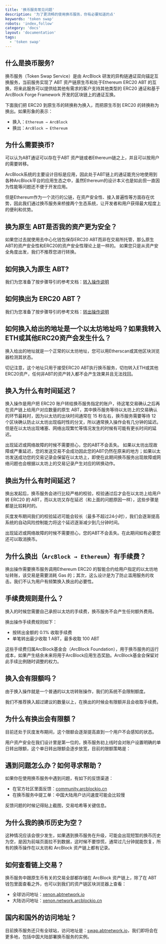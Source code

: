 ```yaml
---
title: '换币服务常见问题'
description: '为了更流畅的使用换币服务，你有必要知道的点'
keywords: 'token swap'
robots: 'index,follow'
category: 'docs'
layout: 'documentation'
tags:
  - 'token swap'
---
```


## 什么是换币服务?

换币服务（Token Swap Service）是由 ArcBlock 研发的异构链通证双向锚定互换服务，当前服务实现了 ABT 资产链原生币和处于Ethereum ERC20 ABT 的互换，将来此服务可以提供给其他有需求的客户支持其他类型的 ERC20 通证和基于 ArcBlock Forge Framework 开发的区块链上的通证互换。

下面我们把 ERC20 到原生币的转换称为换入，而把原生币到 ERC20 的转换称为换出。如果形象的表示：

- 换入：`Ethereum → ArcBlock`
- 换出：`ArcBlock → Ethereum`


## 为什么需要换币?

可以认为ABT通证可以存在于ABT 资产链或者Ethereum链之上，并且可以按用户的需要转移。 

ArcBlock系统的主要设计目标是应用，因此处于ABT链上的通证能充分地使用到各种ArcBlock平台的应用生态之中，虽然Ethereum的设计本义也是如此但一直因为性能等问题还不便于开发应用。 

但是Ethereum作为一个流行的公链，在资产安全性、接入普遍性等方面存在优势，因此我们通过换币服务来桥接两个生态系统，让开发者和用户获得最大程度上的便利和优势。

## 换为原生 ABT是否我的资产更为安全？

如果您过去就使用去中心化钱包保存ERC20 ABT而非在交易所托管，那么原生ABT的资产安全性和ERC20的资产安全性理论上是一样的。 如果您只是从资产安全角度出发，我们不推荐您进行转换。

## 如何换入为原生 ABT?

我们为您准备了按步骤导引的参考文档：[转入操作说明](./deposit)

## 如何换出为 ERC20 ABT？

我们为您准备了按步骤导引的参考文档：[转出操作说明](./withdraw)

## 如何换入给出的地址是一个以太坊地址吗？如果我转入ETH或其他ERC20资产会发生什么？

换入给出的地址就是一个正常的以太坊地址，您可以用Etherscan或其他区块浏览器检测其状态。

切记注意，这个地址只用于接受ERC20 ABT执行换币服务，切勿转入ETH或其他ERC20资产，任何非ABT的资产转入都不会产生效果并且无法找回。

## 换入为什么有时间延迟？

换入操作是用户把 ERC20 账户转给换币服务指定的账户，待这笔交易确认之后再在资产链上给用户对应数量的原生 ABT，其中换币服务等待以太坊上的交易确认的环节最耗时，因为以太坊的出块时间通常在 15 秒左右，换币服务需要等待 12 个区块确认防止以太坊出现临时性的分叉，所以通常换入操作会有几分钟的延迟。但是在以太坊出现堵塞、网络出现繁忙等情况发生的时候有可能有更长时间的延迟。

出现延迟或网络故障的时候不需要担心，您的ABT不会丢失。 如果以太坊出现故障或严重延迟，您的发送交易不会成功因此您的ABT仍然在原来的地方；如果以太坊发送成功您的交易记录会保留在以太坊上，即使在此期间换币服务出现故障或网络问题也会根据以太坊上的交易记录产生对应的转换动作。

## 换出为什么有时间延迟？

换出发起后，换币服务会进行比较严格的校验，校验通过后才会在以太坊上给用户转 ERC20 的 ABT，而以太坊又存在延迟（和上面的问题原因一样），这些步骤是都是比较耗时的。

灰度发布期间我们的校验延迟可能会较长（最多不超过24小时），我们会逐渐提高系统的自动风险控制能力将这个延迟逐渐减少到几分钟时间。

出现延迟或网络故障的时候不需要担心，您的ABT不会丢失。在此期间如有必要您还可以取消换币。

## 为什么换出（`ArcBlock → Ethereum`）有手续费？

换出操作需要换币服务调用Ethereum ERC20 的智能合约给用户指定的以太坊地址转账，该交易是需要消耗 Gas 的；其次，这么设计是为了防止滥用服务的攻击。我们不认为用户有频繁换入换出的必要性。

## 手续费规则是什么？

换入的时候您需要自己承担以太坊的手续费，换币服务不会产生任何额外费用。

换出操作手续费规则如下：

- 按转出金额的 0.1% 收取手续费
- 单笔转出最少收取 1 ABT，最多收取 100 ABT

这些手续费归属ArcBlock基金会（ArcBlock Foundation），用于换币服务的运行成本，如果产生结余未来将用于ArcBlock应用生态奖励。ArcBlock基金会保留对此手续比例随时调整的权力。

## 换入会有限额吗？

由于换入操作就是一个普通的以太坊转账操作，我们的系统不会限制额度。

我们不推荐换入超过建议的数量以上，在换出的时候会有限额并且会收取手续费。

## 为什么有换出会有限额？

目前还处于灰度发布期间，这个限额会逐渐提高直到一个用户不会感知的状态。 

用户资产安全在我们设计里是第一位的，换币服务初上线时会对账户设置明确的单日转出限额，这个单日转出限额会逐步放宽，目前的限额策略是：

## 遇到问题怎么办？如何寻求帮助？

如果你在使用换币服务中遇到问题，有如下的反馈渠道：

- 在官方社区里面反馈：[community.arcblockio.cn](https://community.arcblockio.cn)
- 在换币服务中提工单：中国大陆用户访问速度可能会比较慢

反馈问题的时候记得贴上截图，交易哈希等关键信息。

## 为什么我的换币历史为空？

这种情况应该会很少发生，如果遇到换币服务在升级，可能会出现短暂的换币历史为空，是因为前端页面拉不到数据，这时候不要惊慌，通常过几分钟就能恢复，所有的换币操作在以太坊和 ArcBlock 资产链上都有记录。

## 如何查看链上交易？

换币服务中跟原生币有关的交易全部都存储在 ArcBlock 资产链上，除了在 ABT 钱包里面查看之外，也可以到我们的资产链区块浏览器上查看：

- 全球访问地址：[xenon.abtnetwork.io](https://xenon.abtnetwork.io/node/explorer/txs)
- 大陆访问地址：[xenon.network.arcblockio.cn](https://xenon.network.arcblockio.cn/node/explorer/txs)

## 国内和国外的访问地址？

目前换币服务还只有全球站，访问地址是：[swap.abtnetwork.io](https://swap.abtnetwork.io)，我们即将会在更多地，包括中国大陆部署换币服务的实例。
